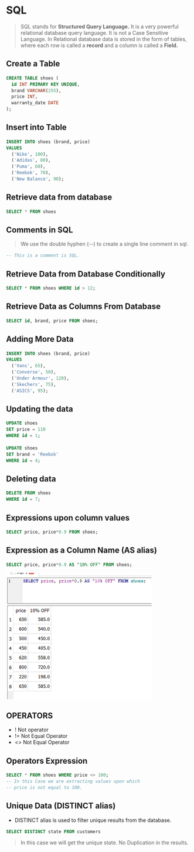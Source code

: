 # <b>SQL</b>

> <p> SQL stands for <b>Structured Query Language.</b> 
> It is a very powerful relational database query language. It is not a Case Sensitive Language.
> In Relational database data is stored in the form of tables, where
> each row is called a <b>record</b> and a column is called a <b>Field.</b>
>  </p>

## Create a Table

```sql
CREATE TABLE shoes (
  id INT PRIMARY KEY UNIQUE,
  brand VARCHAR(255),
  price INT,
  warranty_date DATE
);
```

## Insert into Table

```sql
INSERT INTO shoes (brand, price)
VALUES
  ('Nike', 100),
  ('Adidas', 80),
  ('Puma', 60),
  ('Reebok', 70),
  ('New Balance', 90);
```

## Retrieve data from database

```sql
SELECT * FROM shoes
```

## Comments in SQL

> <p> 
> We use the double hyphen (--) to create a single line comment in sql.

</p>

```sql
-- This is a comment is SQL.

```

## Retrieve Data from Database Conditionally

```sql
SELECT * FROM shoes WHERE id > 12;
```

## Retrieve Data as Columns From Database

```sql
SELECT id, brand, price FROM shoes;
```

## Adding More Data

```sql
INSERT INTO shoes (brand, price)
VALUES
  ('Vans', 65),
  ('Converse', 50),
  ('Under Armour', 120),
  ('Skechers', 75),
  ('ASICS', 95);

```

## Updating the data

```sql
UPDATE shoes
SET price = 110
WHERE id = 1;

UPDATE shoes
SET brand = 'Reebok'
WHERE id = 4;

```

## Deleting data

```sql
DELETE FROM shoes
WHERE id = 7;

```

## Expressions upon column values

```sql
SELECT price, price*0.9 FROM shoes;
```

## Expression as a Column Name (AS alias)

```sql
SELECT price, price*0.9 AS "10% OFF" FROM shoes;
```

![Alt text](<../Screenshots/sql alias snap.PNG>)

## OPERATORS

- ! Not operator
- != Not Equal Operator
- <> Not Equal Operator

## Operators Expression

```sql
SELECT * FROM shoes WHERE price <> 100;
-- In this Case we are extracting values upon which
-- price is not equal to 100.
```

## Unique Data (DISTINCT alias)

- DISTINCT alias is used to filter unique results from the database.

```sql
SELECT DISTINCT state FROM customers
```

> In this case we will get the unique state. No Duplication in the results.
